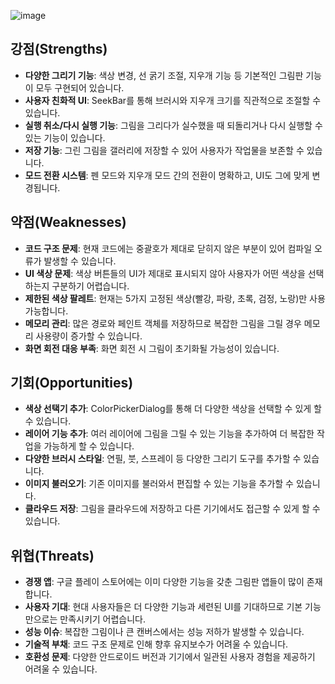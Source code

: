 ![image](https://github.com/user-attachments/assets/76a73609-0149-46f3-bfd1-36c21158cfda)





## 강점(Strengths)

- **다양한 그리기 기능**: 색상 변경, 선 굵기 조절, 지우개 기능 등 기본적인 그림판 기능이 모두 구현되어 있습니다.
- **사용자 친화적 UI**: SeekBar를 통해 브러시와 지우개 크기를 직관적으로 조절할 수 있습니다.
- **실행 취소/다시 실행 기능**: 그림을 그리다가 실수했을 때 되돌리거나 다시 실행할 수 있는 기능이 있습니다.
- **저장 기능**: 그린 그림을 갤러리에 저장할 수 있어 사용자가 작업물을 보존할 수 있습니다.
- **모드 전환 시스템**: 펜 모드와 지우개 모드 간의 전환이 명확하고, UI도 그에 맞게 변경됩니다.


## 약점(Weaknesses)

- **코드 구조 문제**: 현재 코드에는 중괄호가 제대로 닫히지 않은 부분이 있어 컴파일 오류가 발생할 수 있습니다.
- **UI 색상 문제**: 색상 버튼들의 UI가 제대로 표시되지 않아 사용자가 어떤 색상을 선택하는지 구분하기 어렵습니다.
- **제한된 색상 팔레트**: 현재는 5가지 고정된 색상(빨강, 파랑, 초록, 검정, 노랑)만 사용 가능합니다.
- **메모리 관리**: 많은 경로와 페인트 객체를 저장하므로 복잡한 그림을 그릴 경우 메모리 사용량이 증가할 수 있습니다.
- **화면 회전 대응 부족**: 화면 회전 시 그림이 초기화될 가능성이 있습니다.


## 기회(Opportunities)

- **색상 선택기 추가**: ColorPickerDialog를 통해 더 다양한 색상을 선택할 수 있게 할 수 있습니다.
- **레이어 기능 추가**: 여러 레이어에 그림을 그릴 수 있는 기능을 추가하여 더 복잡한 작업을 가능하게 할 수 있습니다.
- **다양한 브러시 스타일**: 연필, 붓, 스프레이 등 다양한 그리기 도구를 추가할 수 있습니다.
- **이미지 불러오기**: 기존 이미지를 불러와서 편집할 수 있는 기능을 추가할 수 있습니다.
- **클라우드 저장**: 그림을 클라우드에 저장하고 다른 기기에서도 접근할 수 있게 할 수 있습니다.


## 위협(Threats)

- **경쟁 앱**: 구글 플레이 스토어에는 이미 다양한 기능을 갖춘 그림판 앱들이 많이 존재합니다.
- **사용자 기대**: 현대 사용자들은 더 다양한 기능과 세련된 UI를 기대하므로 기본 기능만으로는 만족시키기 어렵습니다.
- **성능 이슈**: 복잡한 그림이나 큰 캔버스에서는 성능 저하가 발생할 수 있습니다.
- **기술적 부채**: 코드 구조 문제로 인해 향후 유지보수가 어려울 수 있습니다.
- **호환성 문제**: 다양한 안드로이드 버전과 기기에서 일관된 사용자 경험을 제공하기 어려울 수 있습니다.






